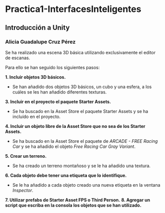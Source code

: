 # Practica1-InterfacesInteligentes
## Introducción a Unity
### Alicia Guadalupe Cruz Pérez
Se ha realizado una escena 3D básica utilizando exclusivamente el editor de escanas.

Para ello se han seguido los siguientes pasos:

**1. Incluir objetos 3D básicos.**
   
- Se han añadido dos objetos 3D básicos, un cubo y una esfera, a los cuáles se les han añadido diferentes texturas. 
   
**3. Incluir en el proyecto el paquete Starter Assets.**

- Se ha buscado en la Asset Store el paquete Starter Assets y se ha incluído en el proyecto.

**4. Incluir un objeto libre de la Asset Store que no sea de los Starter Assets.**

- Se ha buscado en la Asset Store el paquete de *ARCADE - FREE Racing Car* y se ha añadido el objeto *Free Racing Car Gray Variant*.

**5. Crear un terreno.**

- Se ha creado un terreno montañoso y se le ha añadido una textura. 

**6. Cada objeto debe tener una etiqueta que lo identifique.**

- Se le ha añadido a cada objeto creado una nueva etiqueta en la ventana *Inspector*.

**7. Utilizar prefabs de Starter Asset FPS o Third Person.**
**8. Agregar un script que escriba en la consola los objetos que se han utilizado.**
